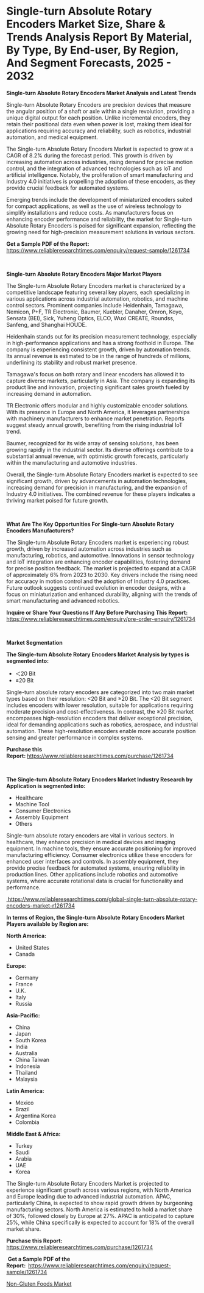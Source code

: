 <p><h1>Single-turn Absolute Rotary Encoders Market Size, Share & Trends Analysis Report By Material, By Type, By End-user, By Region, And Segment Forecasts, 2025 - 2032</h1></p><p><strong>Single-turn Absolute Rotary Encoders Market Analysis and Latest Trends</strong></p>
<p><p>Single-turn Absolute Rotary Encoders are precision devices that measure the angular position of a shaft or axle within a single revolution, providing a unique digital output for each position. Unlike incremental encoders, they retain their positional data even when power is lost, making them ideal for applications requiring accuracy and reliability, such as robotics, industrial automation, and medical equipment.</p><p>The Single-turn Absolute Rotary Encoders Market is expected to grow at a CAGR of 8.2% during the forecast period. This growth is driven by increasing automation across industries, rising demand for precise motion control, and the integration of advanced technologies such as IoT and artificial intelligence. Notably, the proliferation of smart manufacturing and Industry 4.0 initiatives is propelling the adoption of these encoders, as they provide crucial feedback for automated systems. </p><p>Emerging trends include the development of miniaturized encoders suited for compact applications, as well as the use of wireless technology to simplify installations and reduce costs. As manufacturers focus on enhancing encoder performance and reliability, the market for Single-turn Absolute Rotary Encoders is poised for significant expansion, reflecting the growing need for high-precision measurement solutions in various sectors.</p></p>
<p><strong>Get a Sample PDF of the Report:&nbsp;</strong> <a href="https://www.reliableresearchtimes.com/enquiry/request-sample/1261734?utm_campaign=3290&utm_medium=2&utm_source=Github&utm_content=ia&utm_term=24032025&utm_id=single-turn-absolute-rotary-encoders">https://www.reliableresearchtimes.com/enquiry/request-sample/1261734</a></p>
<p>&nbsp;</p>
<p><strong>Single-turn Absolute Rotary Encoders Major Market Players</strong></p>
<p><p>The Single-turn Absolute Rotary Encoders market is characterized by a competitive landscape featuring several key players, each specializing in various applications across industrial automation, robotics, and machine control sectors. Prominent companies include Heidenhain, Tamagawa, Nemicon, P+F, TR Electronic, Baumer, Kuebler, Danaher, Omron, Koyo, Sensata (BEI), Sick, Yuheng Optics, ELCO, Wuxi CREATE, Roundss, Sanfeng, and Shanghai HOUDE.</p><p>Heidenhain stands out for its precision measurement technology, especially in high-performance applications and has a strong foothold in Europe. The company is experiencing consistent growth, driven by automation trends. Its annual revenue is estimated to be in the range of hundreds of millions, underlining its stability and robust market presence.</p><p>Tamagawa's focus on both rotary and linear encoders has allowed it to capture diverse markets, particularly in Asia. The company is expanding its product line and innovation, projecting significant sales growth fueled by increasing demand in automation.</p><p>TR Electronic offers modular and highly customizable encoder solutions. With its presence in Europe and North America, it leverages partnerships with machinery manufacturers to enhance market penetration. Reports suggest steady annual growth, benefiting from the rising industrial IoT trend.</p><p>Baumer, recognized for its wide array of sensing solutions, has been growing rapidly in the industrial sector. Its diverse offerings contribute to a substantial annual revenue, with optimistic growth forecasts, particularly within the manufacturing and automotive industries.</p><p>Overall, the Single-turn Absolute Rotary Encoders market is expected to see significant growth, driven by advancements in automation technologies, increasing demand for precision in manufacturing, and the expansion of Industry 4.0 initiatives. The combined revenue for these players indicates a thriving market poised for future growth.</p></p>
<p>&nbsp;</p>
<p><strong>What Are The Key Opportunities For Single-turn Absolute Rotary Encoders Manufacturers?</strong></p>
<p><p>The Single-turn Absolute Rotary Encoders market is experiencing robust growth, driven by increased automation across industries such as manufacturing, robotics, and automotive. Innovations in sensor technology and IoT integration are enhancing encoder capabilities, fostering demand for precise position feedback. The market is projected to expand at a CAGR of approximately 6% from 2023 to 2030. Key drivers include the rising need for accuracy in motion control and the adoption of Industry 4.0 practices. Future outlook suggests continued evolution in encoder designs, with a focus on miniaturization and enhanced durability, aligning with the trends of smart manufacturing and advanced robotics.</p></p>
<p><strong>Inquire or Share Your Questions If Any Before Purchasing This Report:</strong> <a href="https://www.reliableresearchtimes.com/enquiry/pre-order-enquiry/1261734?utm_campaign=3290&utm_medium=2&utm_source=Github&utm_content=ia&utm_term=24032025&utm_id=single-turn-absolute-rotary-encoders">https://www.reliableresearchtimes.com/enquiry/pre-order-enquiry/1261734</a></p>
<p>&nbsp;</p>
<p><strong>Market Segmentation</strong></p>
<p><strong>The Single-turn Absolute Rotary Encoders Market Analysis by types is segmented into:</strong></p>
<p><ul><li>＜20 Bit</li><li>≥20 Bit</li></ul></p>
<p><p>Single-turn absolute rotary encoders are categorized into two main market types based on their resolution: <20 Bit and ≥20 Bit. The <20 Bit segment includes encoders with lower resolution, suitable for applications requiring moderate precision and cost-effectiveness. In contrast, the ≥20 Bit market encompasses high-resolution encoders that deliver exceptional precision, ideal for demanding applications such as robotics, aerospace, and industrial automation. These high-resolution encoders enable more accurate position sensing and greater performance in complex systems.</p></p>
<p><strong>Purchase this Report:&nbsp;</strong><a href="https://www.reliableresearchtimes.com/purchase/1261734?utm_campaign=3290&utm_medium=2&utm_source=Github&utm_content=ia&utm_term=24032025&utm_id=single-turn-absolute-rotary-encoders">https://www.reliableresearchtimes.com/purchase/1261734</a></p>
<p>&nbsp;</p>
<p><strong>The Single-turn Absolute Rotary Encoders Market Industry Research by Application is segmented into:</strong></p>
<p><ul><li>Healthcare</li><li>Machine Tool</li><li>Consumer Electronics</li><li>Assembly Equipment</li><li>Others</li></ul></p>
<p><p>Single-turn absolute rotary encoders are vital in various sectors. In healthcare, they enhance precision in medical devices and imaging equipment. In machine tools, they ensure accurate positioning for improved manufacturing efficiency. Consumer electronics utilize these encoders for enhanced user interfaces and controls. In assembly equipment, they provide precise feedback for automated systems, ensuring reliability in production lines. Other applications include robotics and automotive systems, where accurate rotational data is crucial for functionality and performance.</p></p>
<p><a href="https://www.reliableresearchtimes.com/global-single-turn-absolute-rotary-encoders-market-r1261734?utm_campaign=3290&utm_medium=2&utm_source=Github&utm_content=ia&utm_term=24032025&utm_id=single-turn-absolute-rotary-encoders">&nbsp;https://www.reliableresearchtimes.com/global-single-turn-absolute-rotary-encoders-market-r1261734</a></p>
<p><strong>In terms of Region, the Single-turn Absolute Rotary Encoders Market Players available by Region are:</strong></p>
<p>
    <p> <strong> North America: </strong>
        <ul>
            <li>United States</li>
            <li>Canada</li>
        </ul>
        </p> 
    <p> <strong> Europe: </strong>
        <ul>
            <li>Germany</li>
            <li>France</li>
            <li>U.K.</li>
            <li>Italy</li>
            <li>Russia</li>
        </ul>
        </p> 
    <p> <strong> Asia-Pacific: </strong>
        <ul>
            <li>China</li>
            <li>Japan</li>
            <li>South Korea</li>
            <li>India</li>
            <li>Australia</li>
            <li>China Taiwan</li>
            <li>Indonesia</li>
            <li>Thailand</li>
            <li>Malaysia</li>
        </ul>
        </p> 
    <p> <strong> Latin America: </strong>
        <ul>
            <li>Mexico</li>
            <li>Brazil</li>
            <li>Argentina Korea</li>
            <li>Colombia</li>
        </ul>
        </p> 
    <p> <strong> Middle East & Africa: </strong>
        <ul>
            <li>Turkey</li>
            <li>Saudi</li>
            <li>Arabia</li>
            <li>UAE</li>
            <li>Korea</li>
        </ul>
    </p>
    </p>
<p><p>The Single-turn Absolute Rotary Encoders Market is projected to experience significant growth across various regions, with North America and Europe leading due to advanced industrial automation. APAC, particularly China, is expected to show rapid growth driven by burgeoning manufacturing sectors. North America is estimated to hold a market share of 30%, followed closely by Europe at 27%. APAC is anticipated to capture 25%, while China specifically is expected to account for 18% of the overall market share.</p></p>
<p><strong>Purchase this Report: </strong><a href="https://www.reliableresearchtimes.com/purchase/1261734?utm_campaign=3290&utm_medium=2&utm_source=Github&utm_content=ia&utm_term=24032025&utm_id=single-turn-absolute-rotary-encoders">https://www.reliableresearchtimes.com/purchase/1261734</a></p>
<p>&nbsp;<strong>Get a Sample PDF of the Report:&nbsp;&nbsp;</strong><a href="https://www.reliableresearchtimes.com/enquiry/request-sample/1261734?utm_campaign=3290&utm_medium=2&utm_source=Github&utm_content=ia&utm_term=24032025&utm_id=single-turn-absolute-rotary-encoders">https://www.reliableresearchtimes.com/enquiry/request-sample/1261734</a></p>
<p><strong></strong></p>
<p><p><a href="https://github.com/lillybosakoi/Market-Research-Report-List-1/blob/main/non-gluten-foods-market.md?utm_campaign=3290&utm_medium=2&utm_source=Github&utm_content=ia&utm_term=24032025&utm_id=single-turn-absolute-rotary-encoders">Non-Gluten Foods Market</a></p></p>